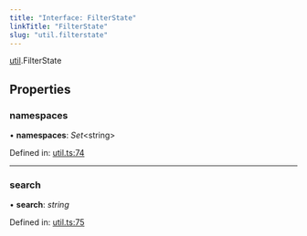 ```yaml
---
title: "Interface: FilterState"
linkTitle: "FilterState"
slug: "util.filterstate"
---
```


[util](../modules/util.md).FilterState

## Properties

### namespaces

• **namespaces**: *Set*<string\>

Defined in: [util.ts:74](https://github.com/kinvolk/headlamp/blob/b1d8df6/frontend/src/lib/util.ts#L74)

___

### search

• **search**: *string*

Defined in: [util.ts:75](https://github.com/kinvolk/headlamp/blob/b1d8df6/frontend/src/lib/util.ts#L75)
